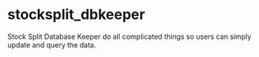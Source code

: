 # stocksplit_dbkeeper
Stock Split Database Keeper do all complicated things so users can simply update and query the data.
